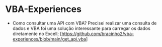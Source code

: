 # VBA-Experiences
- Como consultar uma API com VBA?
    Precisei realizar uma consulta de dados e VBA foi uma solução interessante para carregar os dados diretamente no Excell;
    [https://github.com/bracinho2/vba-experiences/blob/main/get_api.vba]

